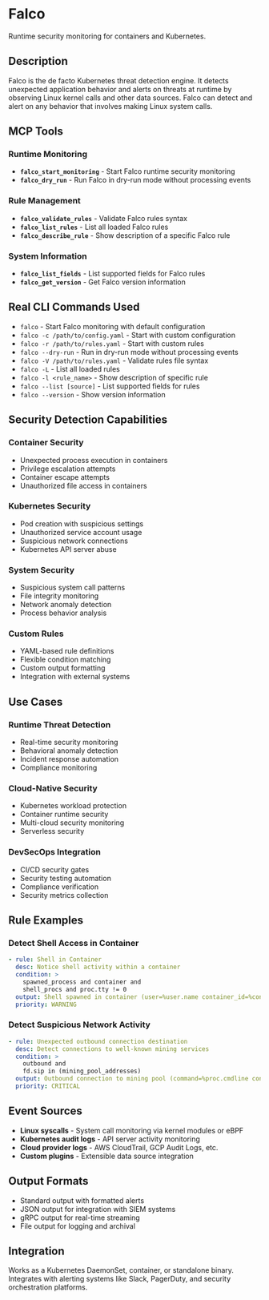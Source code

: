 # Falco

Runtime security monitoring for containers and Kubernetes.

## Description

Falco is the de facto Kubernetes threat detection engine. It detects unexpected application behavior and alerts on threats at runtime by observing Linux kernel calls and other data sources. Falco can detect and alert on any behavior that involves making Linux system calls.

## MCP Tools

### Runtime Monitoring
- **`falco_start_monitoring`** - Start Falco runtime security monitoring
- **`falco_dry_run`** - Run Falco in dry-run mode without processing events

### Rule Management
- **`falco_validate_rules`** - Validate Falco rules syntax
- **`falco_list_rules`** - List all loaded Falco rules
- **`falco_describe_rule`** - Show description of a specific Falco rule

### System Information
- **`falco_list_fields`** - List supported fields for Falco rules
- **`falco_get_version`** - Get Falco version information

## Real CLI Commands Used

- `falco` - Start Falco monitoring with default configuration
- `falco -c /path/to/config.yaml` - Start with custom configuration
- `falco -r /path/to/rules.yaml` - Start with custom rules
- `falco --dry-run` - Run in dry-run mode without processing events
- `falco -V /path/to/rules.yaml` - Validate rules file syntax
- `falco -L` - List all loaded rules
- `falco -l <rule_name>` - Show description of specific rule
- `falco --list [source]` - List supported fields for rules
- `falco --version` - Show version information

## Security Detection Capabilities

### Container Security
- Unexpected process execution in containers
- Privilege escalation attempts
- Container escape attempts
- Unauthorized file access in containers

### Kubernetes Security
- Pod creation with suspicious settings
- Unauthorized service account usage
- Suspicious network connections
- Kubernetes API server abuse

### System Security
- Suspicious system call patterns
- File integrity monitoring
- Network anomaly detection
- Process behavior analysis

### Custom Rules
- YAML-based rule definitions
- Flexible condition matching
- Custom output formatting
- Integration with external systems

## Use Cases

### Runtime Threat Detection
- Real-time security monitoring
- Behavioral anomaly detection
- Incident response automation
- Compliance monitoring

### Cloud-Native Security
- Kubernetes workload protection
- Container runtime security
- Multi-cloud security monitoring
- Serverless security

### DevSecOps Integration
- CI/CD security gates
- Security testing automation
- Compliance verification
- Security metrics collection

## Rule Examples

### Detect Shell Access in Container
```yaml
- rule: Shell in Container
  desc: Notice shell activity within a container
  condition: >
    spawned_process and container and
    shell_procs and proc.tty != 0
  output: Shell spawned in container (user=%user.name container_id=%container.id shell=%proc.name)
  priority: WARNING
```

### Detect Suspicious Network Activity
```yaml
- rule: Unexpected outbound connection destination
  desc: Detect connections to well-known mining services
  condition: >
    outbound and
    fd.sip in (mining_pool_addresses)
  output: Outbound connection to mining pool (command=%proc.cmdline connection=%fd.name)
  priority: CRITICAL
```

## Event Sources

- **Linux syscalls** - System call monitoring via kernel modules or eBPF
- **Kubernetes audit logs** - API server activity monitoring
- **Cloud provider logs** - AWS CloudTrail, GCP Audit Logs, etc.
- **Custom plugins** - Extensible data source integration

## Output Formats

- Standard output with formatted alerts
- JSON output for integration with SIEM systems
- gRPC output for real-time streaming
- File output for logging and archival

## Integration

Works as a Kubernetes DaemonSet, container, or standalone binary. Integrates with alerting systems like Slack, PagerDuty, and security orchestration platforms.